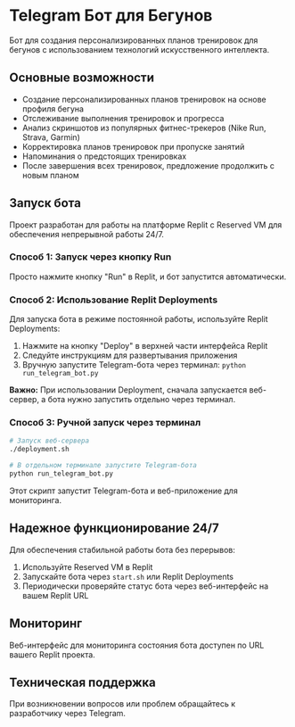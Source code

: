 # Telegram Бот для Бегунов

Бот для создания персонализированных планов тренировок для бегунов с использованием технологий искусственного интеллекта.

## Основные возможности

- Создание персонализированных планов тренировок на основе профиля бегуна
- Отслеживание выполнения тренировок и прогресса
- Анализ скриншотов из популярных фитнес-трекеров (Nike Run, Strava, Garmin)
- Корректировка планов тренировок при пропуске занятий
- Напоминания о предстоящих тренировках
- После завершения всех тренировок, предложение продолжить с новым планом

## Запуск бота

Проект разработан для работы на платформе Replit с Reserved VM для обеспечения непрерывной работы 24/7.

### Способ 1: Запуск через кнопку Run

Просто нажмите кнопку "Run" в Replit, и бот запустится автоматически.

### Способ 2: Использование Replit Deployments

Для запуска бота в режиме постоянной работы, используйте Replit Deployments:

1. Нажмите на кнопку "Deploy" в верхней части интерфейса Replit
2. Следуйте инструкциям для развертывания приложения
3. Вручную запустите Telegram-бота через терминал: `python run_telegram_bot.py`

**Важно:** При использовании Deployment, сначала запускается веб-сервер, а бота нужно запустить отдельно через терминал.

### Способ 3: Ручной запуск через терминал

```bash
# Запуск веб-сервера
./deployment.sh

# В отдельном терминале запустите Telegram-бота
python run_telegram_bot.py
```

Этот скрипт запустит Telegram-бота и веб-приложение для мониторинга.

## Надежное функционирование 24/7

Для обеспечения стабильной работы бота без перерывов:

1. Используйте Reserved VM в Replit
2. Запускайте бота через `start.sh` или Replit Deployments
3. Периодически проверяйте статус бота через веб-интерфейс на вашем Replit URL

## Мониторинг

Веб-интерфейс для мониторинга состояния бота доступен по URL вашего Replit проекта.

## Техническая поддержка

При возникновении вопросов или проблем обращайтесь к разработчику через Telegram.